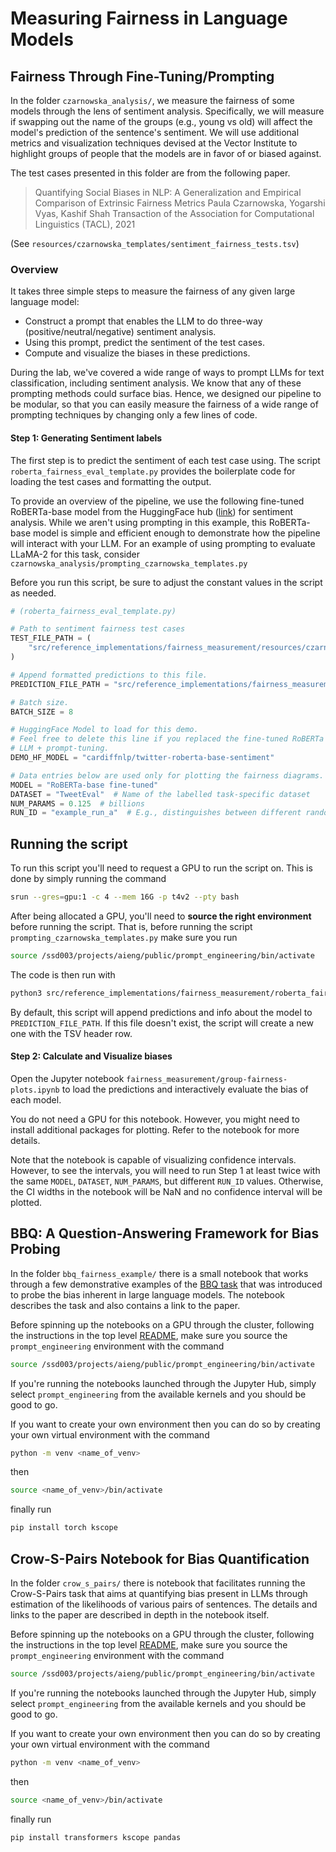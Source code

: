 # Measuring Fairness in Language Models

## Fairness Through Fine-Tuning/Prompting

In the folder `czarnowska_analysis/`, we measure the fairness of some models through the lens of sentiment analysis. Specifically, we will measure if swapping out the name of the groups (e.g., young vs old) will affect the model's prediction of the sentence's sentiment. We will use additional metrics and visualization techniques devised at the Vector Institute to highlight groups of people that the models are in favor of or biased against.

The test cases presented in this folder are from the following paper.

> Quantifying Social Biases in NLP: A Generalization and Empirical Comparison of Extrinsic Fairness Metrics
> Paula Czarnowska, Yogarshi Vyas, Kashif Shah
> Transaction of the Association for Computational Linguistics (TACL), 2021

(See `resources/czarnowska_templates/sentiment_fairness_tests.tsv`)

### Overview

It takes three simple steps to measure the fairness of any given large language model:
- Construct a prompt that enables the LLM to do three-way (positive/neutral/negative) sentiment analysis.
- Using this prompt, predict the sentiment of the test cases.
- Compute and visualize the biases in these predictions.

During the lab, we've covered a wide range of ways to prompt LLMs for text classification, including sentiment analysis. We know that any of these prompting methods could surface bias. Hence, we designed our pipeline to be modular, so that you can easily measure the fairness of a wide range of prompting techniques by changing only a few lines of code.

#### Step 1: Generating Sentiment labels

The first step is to predict the sentiment of each test case using. The script `roberta_fairness_eval_template.py` provides the boilerplate code for loading the test cases and formatting the output.

To provide an overview of the pipeline, we use the following fine-tuned RoBERTa-base model from the HuggingFace hub ([link](https://huggingface.co/cardiffnlp/twitter-roberta-base-sentiment)) for sentiment analysis. While we aren't using prompting in this example, this RoBERTa-base model is simple and efficient enough to demonstrate how the pipeline will interact with your LLM. For an example of using prompting to evaluate LLaMA-2 for this task, consider `czarnowska_analysis/prompting_czarnowska_templates.py`

Before you run this script, be sure to adjust the constant values in the script as needed.
```python
# (roberta_fairness_eval_template.py)

# Path to sentiment fairness test cases
TEST_FILE_PATH = (
    "src/reference_implementations/fairness_measurement/resources/czarnowska_templates/sentiment_fairness_tests.tsv"
)

# Append formatted predictions to this file.
PREDICTION_FILE_PATH = "src/reference_implementations/fairness_measurement/resources/predictions/predictions.tsv"

# Batch size.
BATCH_SIZE = 8

# HuggingFace Model to load for this demo.
# Feel free to delete this line if you replaced the fine-tuned RoBERTa model with
# LLM + prompt-tuning.
DEMO_HF_MODEL = "cardiffnlp/twitter-roberta-base-sentiment"

# Data entries below are used only for plotting the fairness diagrams.
MODEL = "RoBERTa-base fine-tuned"
DATASET = "TweetEval"  # Name of the labelled task-specific dataset
NUM_PARAMS = 0.125  # billions
RUN_ID = "example_run_a"  # E.g., distinguishes between different random seeds.
```

## Running the script

To run this script you'll need to request a GPU to run the script on. This is done by simply running the command

```bash
srun --gres=gpu:1 -c 4 --mem 16G -p t4v2 --pty bash
```

After being allocated a GPU, you'll need to __source the right environment__ before running the script. That is, before running the script `prompting_czarnowska_templates.py` make sure you run

```bash
source /ssd003/projects/aieng/public/prompt_engineering/bin/activate
```

The code is then run with
```bash
python3 src/reference_implementations/fairness_measurement/roberta_fairness_eval_template.py
```

By default, this script will append predictions and info about the model to `PREDICTION_FILE_PATH`. If this file doesn't exist, the script will create a new one with the TSV header row.

#### Step 2: Calculate and Visualize biases

Open the Jupyter notebook `fairness_measurement/group-fairness-plots.ipynb` to load the predictions and interactively evaluate the bias of each model.

You do not need a GPU for this notebook. However, you might need to install additional packages for plotting. Refer to the notebook for more details.

Note that the notebook is capable of visualizing confidence intervals. However, to see the intervals, you will need to run Step 1 at least twice with the same `MODEL`, `DATASET`, `NUM_PARAMS`, but different `RUN_ID` values. Otherwise, the CI widths in the notebook will be NaN and no confidence interval will be plotted.


## BBQ: A Question-Answering Framework for Bias Probing

In the folder `bbq_fairness_example/` there is a small notebook that works through a few demonstrative examples of the [BBQ task](https://github.com/nyu-mll/BBQ) that was introduced to probe the bias inherent in large language models. The notebook describes the task and also contains a link to the paper.

Before spinning up the notebooks on a GPU through the cluster, following the instructions in the top level [README](/README.md), make sure you source the `prompt_engineering` environment with the command

```bash
source /ssd003/projects/aieng/public/prompt_engineering/bin/activate
```

If you're running the notebooks launched through the Jupyter Hub, simply select `prompt_engineering` from the available kernels and you should be good to go.

If you want to create your own environment then you can do so by creating your own virtual environment with the command
```bash
python -m venv <name_of_venv>
```
then
```bash
source <name_of_venv>/bin/activate
```
finally run
```bash
pip install torch kscope
```

## Crow-S-Pairs Notebook for Bias Quantification

In the folder `crow_s_pairs/` there is notebook that facilitates running the Crow-S-Pairs task that aims at quantifying bias present in LLMs through estimation of the likelihoods of various pairs of sentences. The details and links to the paper are described in depth in the notebook itself.

Before spinning up the notebooks on a GPU through the cluster, following the instructions in the top level [README](/README.md), make sure you source the `prompt_engineering` environment with the command

```bash
source /ssd003/projects/aieng/public/prompt_engineering/bin/activate
```

If you're running the notebooks launched through the Jupyter Hub, simply select `prompt_engineering` from the available kernels and you should be good to go.

If you want to create your own environment then you can do so by creating your own virtual environment with the command
```bash
python -m venv <name_of_venv>
```
then
```bash
source <name_of_venv>/bin/activate
```
finally run
```bash
pip install transformers kscope pandas
```
